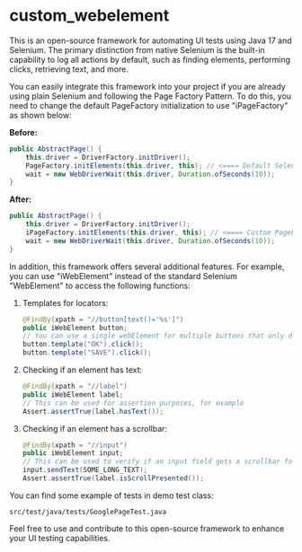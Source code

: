 # custom_webelement

This is an open-source framework for automating UI tests using Java 17 and Selenium. The primary distinction from native Selenium is the built-in capability to log all actions by default, such as finding elements, performing clicks, retrieving text, and more.

You can easily integrate this framework into your project if you are already using plain Selenium and following the Page Factory Pattern. To do this, you need to change the default PageFactory initialization to use "iPageFactory" as shown below:

**Before:**

```java
public AbstractPage() {
    this.driver = DriverFactory.initDriver();
    PageFactory.initElements(this.driver, this); // <==== Default Selenium PageFactory
    wait = new WebDriverWait(this.driver, Duration.ofSeconds(10));
}
```

**After:**

```java
public AbstractPage() {
    this.driver = DriverFactory.initDriver();
    iPageFactory.initElements(this.driver, this); // <==== Custom PageFactory from this framework
    wait = new WebDriverWait(this.driver, Duration.ofSeconds(10));
}
```

In addition, this framework offers several additional features. For example, you can use "iWebElement" instead of the standard Selenium "WebElement" to access the following functions:

1. Templates for locators:

    ```java
    @FindBy(xpath = "//button[text()='%s']")
    public iWebElement button;
    // You can use a single webElement for multiple buttons that only differ by text
    button.template("OK").click();
    button.template("SAVE").click();
    ```

2. Checking if an element has text:

    ```java
    @FindBy(xpath = "//label")
    public iWebElement label;
    // This can be used for assertion purposes, for example
    Assert.assertTrue(label.hasText());
    ```

3. Checking if an element has a scrollbar:

    ```java
    @FindBy(xpath = "//input")
    public iWebElement input;
    // This can be used to verify if an input field gets a scrollbar for long text, for instance
    input.sendText(SOME_LONG_TEXT);
    Assert.assertTrue(label.isScrollPresented());
    ```

You can find some example of tests in demo test class: 

    src/test/java/tests/GooglePageTest.java
    
Feel free to use and contribute to this open-source framework to enhance your UI testing capabilities.
